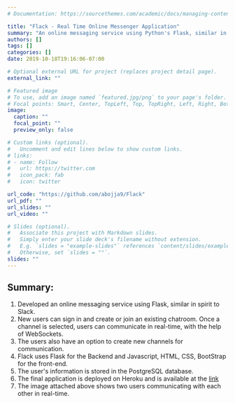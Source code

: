 ```yaml
---
# Documentation: https://sourcethemes.com/academic/docs/managing-content/

title: "Flack - Real Time Online Messenger Application"
summary: "An online messaging service using Python's Flask, similar in spirit to Slack."
authors: []
tags: []
categories: []
date: 2019-10-18T19:16:06-07:00

# Optional external URL for project (replaces project detail page).
external_link: ""

# Featured image
# To use, add an image named `featured.jpg/png` to your page's folder.
# Focal points: Smart, Center, TopLeft, Top, TopRight, Left, Right, BottomLeft, Bottom, BottomRight.
image:
  caption: ""
  focal_point: ""
  preview_only: false

# Custom links (optional).
#   Uncomment and edit lines below to show custom links.
# links:
# - name: Follow
#   url: https://twitter.com
#   icon_pack: fab
#   icon: twitter

url_code: "https://github.com/abojja9/Flack"
url_pdf: ""
url_slides: ""
url_video: ""

# Slides (optional).
#   Associate this project with Markdown slides.
#   Simply enter your slide deck's filename without extension.
#   E.g. `slides = "example-slides"` references `content/slides/example-slides.md`.
#   Otherwise, set `slides = ""`.
slides: ""
---
```


## Summary:

1. Developed an online messaging service using Flask, similar in spirit to Slack. 
2. New users can sign in and create or join an existing chatroom. Once a channel is selected, users can communicate in real-time, with the help of WebSockets.
3. The users also have an option to create new channels for communication. 
4. Flack uses Flask for the Backend and Javascript, HTML, CSS, BootStrap for the front-end.
5. The user's information is stored in the PostgreSQL database.
6. The final application is deployed on Heroku and is available at the [link](http://flack-messenger.herokuapp.com)
7. The image attached above shows two users communicating with each other in real-time. 
